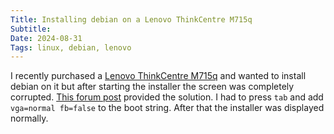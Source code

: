 ```yaml
---
Title: Installing debian on a Lenovo ThinkCentre M715q 
Subtitle:
Date: 2024-08-31
Tags: linux, debian, lenovo
---
```


I recently purchased a [Lenovo ThinkCentre M715q](https://www.lenovo.com/us/en/p/desktops/thinkcentre/m-series-tiny/thinkcentre-m715q-tiny/11tc1mt715q) and wanted to install debian on it but after starting the installer the screen
was completely corrupted. [This forum post](https://forums.debian.net/viewtopic.php?t=155182) provided the solution. I
had to press `tab` and add `vga=normal fb=false` to the boot string. After that the installer was displayed normally.  